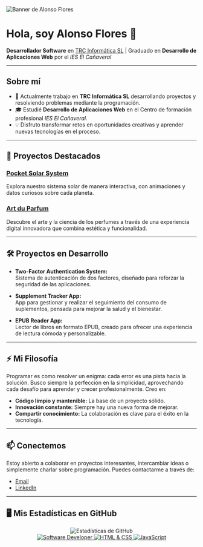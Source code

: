 ![Banner de Alonso Flores](https://via.placeholder.com/1200x300?text=Hola,+soy+Alonso+Flores)

# Hola, soy Alonso Flores 👋

**Desarrollador Software** en [TRC Informática SL](#) | Graduado en **Desarrollo de Aplicaciones Web** por el *IES El Cañaveral*

---

## Sobre mí

- 🔭 Actualmente trabajo en **TRC Informática SL** desarrollando proyectos y resolviendo problemas mediante la programación.
- 🎓 Estudié **Desarrollo de Aplicaciones Web** en el Centro de formación profesional *IES El Cañaveral*.
- 💡 Disfruto transformar retos en oportunidades creativas y aprender nuevas tecnologías en el proceso.

---

## 🚀 Proyectos Destacados

### [Pocket Solar System](https://pocket-solar-system.vercel.app/)
Explora nuestro sistema solar de manera interactiva, con animaciones y datos curiosos sobre cada planeta.

### [Art du Parfum](https://art-du-parfum.vercel.app/)
Descubre el arte y la ciencia de los perfumes a través de una experiencia digital innovadora que combina estética y funcionalidad.

---

## 🛠️ Proyectos en Desarrollo

- **Two-Factor Authentication System:**  
  Sistema de autenticación de dos factores, diseñado para reforzar la seguridad de las aplicaciones.
  
- **Supplement Tracker App:**  
  App para gestionar y realizar el seguimiento del consumo de suplementos, pensada para mejorar la salud y el bienestar.
  
- **EPUB Reader App:**  
  Lector de libros en formato EPUB, creado para ofrecer una experiencia de lectura cómoda y personalizable.

---

## ⚡ Mi Filosofía

Programar es como resolver un enigma: cada error es una pista hacia la solución. Busco siempre la perfección en la simplicidad, aprovechando cada desafío para aprender y crecer profesionalmente. Creo en:
  
- **Código limpio y mantenible:** La base de un proyecto sólido.
- **Innovación constante:** Siempre hay una nueva forma de mejorar.
- **Compartir conocimiento:** La colaboración es clave para el éxito en la tecnología.

---

## 📫 Conectemos

Estoy abierto a colaborar en proyectos interesantes, intercambiar ideas o simplemente charlar sobre programación. Puedes contactarme a través de:

- [Email](mailto:tu-correo@ejemplo.com)
- [LinkedIn](https://www.linkedin.com/in/tu-perfil/)

---

## 🖥️ Mis Estadísticas en GitHub

<div align="center">
  <img src="https://github-readme-stats.vercel.app/api?username=AlonsoFlores&show_icons=true&theme=radical" alt="Estadísticas de GitHub" />
</div>

<!-- Badge Opcional: Lenguajes, Herramientas, etc. -->
<div align="center">
  <a href="https://github.com/AlonsoFlores">
    <img src="https://img.shields.io/badge/Software-Developer-blue?style=for-the-badge&logo=github" alt="Software Developer"/>
    <img src="https://img.shields.io/badge/HTML-CSS-orange?style=for-the-badge&logo=html5" alt="HTML & CSS"/>
    <img src="https://img.shields.io/badge/JavaScript-F7DF1E?style=for-the-badge&logo=javascript" alt="JavaScript"/>
    <!-- Agrega más badges según tu stack de tecnologías -->
  </a>
</div>
